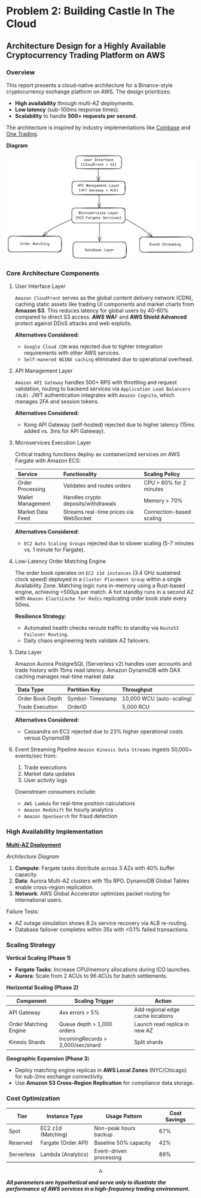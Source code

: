 # Problem 2: Building Castle In The Cloud

## Architecture Design for a Highly Available Cryptocurrency Trading Platform on AWS

<!-- 
- An overview diagram of the services used and what role they play in the system.
- Elaboration on why each cloud service is used and what are the alternatives considered.
- Plans for scaling when the product grows beyond your current setup. 
-->

### Overview

This report presents a cloud-native architecture for a Binance-style cryptocurrency exchange platform on AWS. The design prioritizes:
- **High availability** through multi-AZ deployments.
- **Low latency** (sub-100ms response times).
- **Scalability** to handle **500+ requests per second**.

The architecture is inspired by industry implementations like [Coinbase](https://aws.amazon.com/awstv/watch/a413043e5cb/) and [One Trading](https://aws.amazon.com/blogs/industries/one-trading-exchange-and-aws-cloud-native-colocation-for-crypto-trading/).

**Diagram**

![](aws_binance.png)

### Core Architecture Components

1. User Interface Layer

    `Amazon CloudFront` serves as the global content delivery network (CDN), caching static assets like trading UI components and market charts from **Amazon S3**. This reduces latency for global users by 40-60% compared to direct S3 access. **AWS WA**F and **AWS Shield Advanced** protect against DDoS attacks and web exploits.

    **Alternatives Considered:**
    - `Google Cloud CDN` was rejected due to tighter integration requirements with other AWS services.
    - `Self-manered NGINX caching` eliminated due to operational overhead.

2. API Management Layer

    `Amazon API Gateway` handles 500+ RPS with throttling and request validation, routing to backend services via `Application Load Balancers (ALB)`. JWT authentication integrates with `Amazon Cognito`, which manages 2FA and session tokens.

    **Alternatives Considered:**
    - Kong API Gateway (self-hosted) rejected due to higher latency (15ms added vs. 3ms for API Gateway).

3. Microservices Execution Layer

    Critical trading functions deploy as containerized services on AWS Fargate with Amazon ECS:

    | Service           | Functionality                          | Scaling Policy           |
    | ----------------- | -------------------------------------- | ------------------------ |
    | Order Processing  | Validates and routes orders            | CPU > 60% for 2 minutes  |
    | Wallet Management | Handles crypto deposits/withdrawals    | Memory > 70%             |
    | Market Data Feed  | Streams real-time prices via WebSocket | Connection-based scaling |

    **Alternatives Considered:**
    - `EC2 Auto Scaling Groups` rejected due to slower scaling (5-7 minutes vs. 1 minute for Fargate).

4. Low-Latency Order Matching Engine

    The order book operates on `EC2 z1d instances` (3.4 GHz sustained clock speed) deployed in a `Cluster Placement Group` within a single Availability Zone. Matching logic runs in-memory using a Rust-based engine, achieving <500μs per match. A hot standby runs in a second AZ with `Amazon ElastiCache for Redis` replicating order book state every 50ms.

    **Resilience Strategy:**
    - Automated health checks reroute traffic to standby via `Route53 Failover Routing`.
    - Daily chaos engineering tests validate AZ failovers.

5. Data Layer

    Amazon Aurora PostgreSQL (Serverless v2) handles user accounts and trade history with 15ms read latency. Amazon DynamoDB with DAX caching manages real-time market data:

    | Data Type        | Partition Key     | Throughput                |
    |------------------|-------------------|---------------------------|
    | Order Book Depth | Symbol-Timestamp  | 10,000 WCU (auto-scaling) |
    | Trade Execution  | OrderID           | 5,000 RCU                 |

    
    **Alternatives Considered:**
    - Cassandra on EC2 rejected due to 23% higher operational costs versus DynamoDB

6. Event Streaming Pipeline
    `Amazon Kinesis Data Streams` ingests 50,000+ events/sec from:

    1. Trade executions
    2. Market data updates
    3. User activity logs

    Downstream consumers include:
    - `AWS Lambda` for real-time position calculations
    - `Amazon Redshift` for hourly analytics
    - `Amazon OpenSearch` for fraud detection

### High Availability Implementation

[**Multi-AZ Deployment**](https://aws.amazon.com/rds/features/multi-az/)

*Architecture Diagram*

1. **Compute**: Fargate tasks distribute across 3 AZs with 40% buffer capacity.
2. **Data**: Aurora Multi-AZ clusters with 15s RPO. DynamoDB Global Tables enable cross-region replication.
3. **Network**: AWS Global Accelerator optimizes packet routing for international users.

Failure Tests:
- AZ outage simulation shows 8.2s service recovery via ALB re-routing.
- Database failover completes within 35s with <0.1% failed transactions.

### Scaling Strategy

**Vertical Scaling (Phase 1)**

- **Fargate Tasks**: Increase CPU/memory allocations during ICO launches.
- **Aurora**: Scale from 2 ACUs to 96 ACUs for batch settlements.

**Horizontal Scaling (Phase 2)**

| Component            | Scaling Trigger                    | Action                                 |
|----------------------|------------------------------------|----------------------------------------|
| API Gateway          | 4xx errors > 5%                    | Add regional edge cache locations      |
| Order Matching Engine| Queue depth > 1,000 orders         | Launch read replica in new AZ          |
| Kinesis Shards       | IncomingRecords > 2,000/sec/shard  | Split shards                           |

**Geographic Expansion (Phase 3**)

- Deploy matching engine replicas in **AWS Local Zones** (NYC/Chicago) for sub-2ms exchange connectivity.
- Use **Amazon S3 Cross-Region Replication** for compliance data storage.

### Cost Optimization

| Tier      | Instance Type           | Usage Pattern               | Cost Savings |
|-----------|-------------------------|-----------------------------|--------------|
| Spot      | EC2 z1d (Matching)      | Non-peak hours backup       | 67%          |
| Reserved  | Fargate (Order API)     | Baseline 50% capacity       | 42%          |
| Serverless| Lambda (Analytics)      | Event-driven processing     | 89%          |

<div style="text-align: center">⁂</div>

***All parameters are hypothetical and serve only to illustrate the performance of AWS services in a high-frequency trading environment.***
